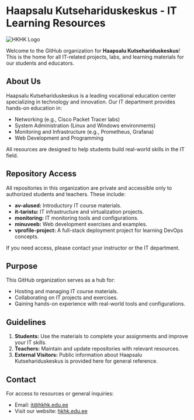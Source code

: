 # Haapsalu Kutsehariduskeskus - IT Learning Resources

![HKHK Logo](https://hkhk.edu.ee/themes/custom/harno_theme/static/assets/images/placeholder-2.gif)

Welcome to the GitHub organization for **Haapsalu Kutsehariduskeskus**!  
This is the home for all IT-related projects, labs, and learning materials for our students and educators.

## About Us
Haapsalu Kutsehariduskeskus is a leading vocational education center specializing in technology and innovation. Our IT department provides hands-on education in:
- Networking (e.g., Cisco Packet Tracer labs)
- System Administration (Linux and Windows environments)
- Monitoring and Infrastructure (e.g., Prometheus, Grafana)
- Web Development and Programming

All resources are designed to help students build real-world skills in the IT field.

## Repository Access
All repositories in this organization are private and accessible only to authorized students and teachers. These include:
- **av-alused:** Introductory IT course materials.
- **it-taristu:** IT infrastructure and virtualization projects.
- **monitoring:** IT monitoring tools and configurations.
- **minuveeb:** Web development exercises and examples.
- **vprofile-project:** A full-stack deployment project for learning DevOps concepts.

If you need access, please contact your instructor or the IT department.

## Purpose
This GitHub organization serves as a hub for:
- Hosting and managing IT course materials.
- Collaborating on IT projects and exercises.
- Gaining hands-on experience with real-world tools and configurations.

## Guidelines
1. **Students:** Use the materials to complete your assignments and improve your IT skills.
2. **Teachers:** Maintain and update repositories with relevant resources.
3. **External Visitors:** Public information about Haapsalu Kutsehariduskeskus is provided here for general reference.

## Contact
For access to resources or general inquiries:
- Email: [it@hkhk.edu.ee](mailto:it@hkhk.edu.ee)
- Visit our website: [hkhk.edu.ee](https://hkhk.edu.ee/et/Infotehnoloogia)
